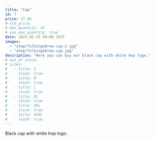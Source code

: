 ```yaml
---
title: "Cap"
id: 7
price: 17.95
# old_price:
# max_quantity: 24
# use_max_quantity: true
date: 2021-05-25 09:00 CEST
images:
  - "shop/folkingebrew-cap-2.jpg"
  - "shop/folkingebrew-cap.jpg"
description: "Here you can buy our black cap with white hop logo."
# out_of_stock:
# sizes:
#   - title: S
#     stock: true
#   - title: M
#     stock: true
#   - title: L
#     stock: true
#   - title: XL
#     stock: true
#   - title: XXL
#     stock: true
#   - title: XXXL
#     stock: true
---
```


Black cap with white hop logo.
